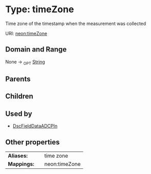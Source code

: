 
# Type: timeZone


Time zone of the timestamp when the measurement was collected

URI: [neon:timeZone](https://data.neonscience.org/timeZone)


## Domain and Range

None ->  <sub>OPT</sub> [String](types/String.md)

## Parents


## Children


## Used by

 * [DscFieldDataADCPIn](DscFieldDataADCPIn.md)

## Other properties

|  |  |  |
| --- | --- | --- |
| **Aliases:** | | time zone |
| **Mappings:** | | neon:timeZone |

